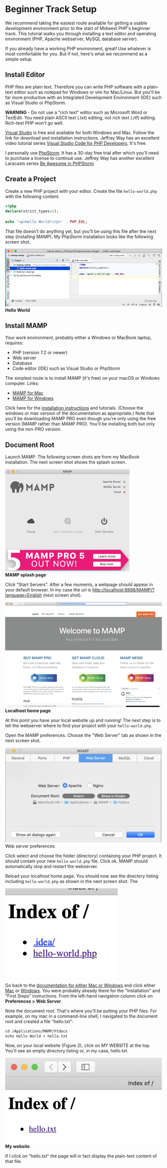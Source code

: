 # Beginner Track Setup

We recommend taking the easiest route available for getting a usable development environment
prior to the start of Midwest PHP's beginner track. This tutorial walks you through installing
a text editor and operating environment (PHP, Apache webserver, MySQL database server).

If you already have a working PHP environment, great! Use whatever is most comfortable for you.
But if not, here's what we recommend as a simple setup.

## Install Editor

PHP files are plain text. Therefore you can write PHP software with a plain-text editor such as
notepad for Windows or vim for Mac/Linux. But you'll be far more productive with an Integrated
Development Environment (IDE) such as Visual Studio or PhpStorm.

**WARNING** - Do not use a "rich text" editor such as Microsoft Word or TextEdit. You need plain
ASCII text (.txt) editing, not rich text (.rtf) editing. Rich-text PHP won't go well.

[Visual Studio](https://visualstudio.microsoft.com/) is free and available for both Windows and
Mac. Follow the link for download and installation instructions. Jeffrey Way has an excellent
video tutorial series 
[Visual Studio Code for PHP Developers](https://laracasts.com/series/visual-studio-code-for-php-developers).
It's free.

I personally use [PhpStorm](https://www.jetbrains.com/phpstorm/). It has a 30-day free trial after
which you'll need to purchase a license to continue use. Jeffrey Way has another excellent
Laracasts series [Be Awesome in PHPStorm](https://laracasts.com/series/how-to-be-awesome-in-phpstorm).

## Create a Project

Create a new PHP project with your editor. Create the file `hello-world.php` with the following
content:

~~~php
<?php
declare(strict_types=1);

echo '<p>Hello World!</p>' . PHP_EOL;
~~~

That file doesn't do anything yet, but you'll be using this file after the next step (installing MAMP). 
My PhpStorm installation looks like the following screen shot.

![Hello World](figures/Screenshot%202020-04-01%2015.51.50.png)
**Hello World**

## Install MAMP

Your work environment, probably either a Windows or MacBook laptop, requires:

 - PHP (version 7.2 or newer)
 - Web server
 - Database
 - Code editor (IDE) such as Visual Studio or PhpStorm

The simplest route is to install MAMP (it's free) on your macOS or Windows computer. Links:

 - [MAMP for Mac](https://www.mamp.info/en/mamp/mac/)
 - [MAMP for Windows](https://www.mamp.info/en/windows/)

Click here for the [installation instructions](https://documentation.mamp.info/) and tutorials.
(Choose the windows or mac version of the documentation as appropriate.)
Note that you'll be downloading MAMP PRO even though you're only using the free version
(MAMP rather than MAMP PRO). You'll be installing both but only using the non-PRO version.

## Document Root

Launch MAMP. The following screen shots are from my MacBook installation. The next screen shot shows the
splash screen.

![MAMP splash page](figures/Screenshot%202020-04-01%2013.21.53.png)
<br/>**MAMP splash page**

Click "Start Servers". After a few moments, a webpage should appear in your default browser.
In my case the url is <http://localhost:8888/MAMP/?language=English> (next screen shot).

![Localhost home page](figures/Screenshot%202020-04-01%2013.27.49.png)
**Localhost home page**

At this point you have your local website up and running! The next step is to tell the
webserver where to find your project with your `hello-world.php`.

Open the MAMP preferences. Choose the "Web Server" tab as shown in the next screen shot.

![Web server preferences](figures/Screenshot%202020-04-01%2016.14.52.png)
Web server preferences

Click select and choose the folder (directory) containing your PHP project. It should
contain your new `hello-world.php` file. Click ok. MAMP should automatically stop and
restart the webserver.

Reload your localhost home page. You should now see the directory listing including
`hello-world.php` as shown in the next screen shot. The 

![Refreshed localhost home page](figures/Screenshot%202020-04-01%2016.22.05.png)

Go back to the [documentation for
either Mac or Windows](https://documentation.mamp.info/) and click either
[Mac](https://documentation.mamp.info/en/MAMP-Mac/) or
[Windows](https://documentation.mamp.info/en/MAMP-Windows/). You were probably already there
for the "Installation" and "First Steps" instructions. From the left-hand navigation column
click on **Preferences > Web Server**.

Note the document root. That's where you'll be putting your PHP files. For example, on my
mac in a command-line shell, I navigated to the document root and created a file
"hello.txt":

~~~shell script
cd /Applications/MAMP/htdocs
echo Hello World > hello.txt
~~~

Now, on your local website (Figure 2), click on MY WEBSITE at the top. You'll see an empty
directory listing or, in my case, hello.txt.

![My website](figures/Screenshot%202020-04-01%2013.44.55.png)
**My website**

If I click on "hello.txt" the page will in fact display the plain-text content of that file.


